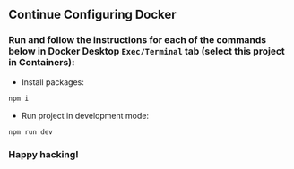 ## Continue Configuring Docker

### Run and follow the instructions for each of the commands below in Docker Desktop `Exec/Terminal` tab (select this project in Containers):
 
- Install packages:

```bash
npm i
```

- Run project in development mode:

```bash
npm run dev
```

### Happy hacking!
